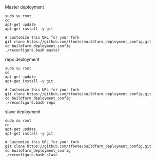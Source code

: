 

Master deployment

    sudo su root
    cd
    apt-get update
    apt-get install -y git

    # Customize this URL for your fork
    git clone https://github.com/tfoote/buildfarm_deployment_config.git
    cd buildfarm_deployment_config
    ./reconfigure.bash master


repo deployment

    sudo su root
    cd
    apt-get update
    apt-get install -y git

    # Customize this URL for your fork
    git clone https://github.com/tfoote/buildfarm_deployment_config.git
    cd buildfarm_deployment_config
    ./reconfigure.bash repo


slave deployment

    sudo su root
    cd
    apt-get update
    apt-get install -y git

    # Customize this URL for your fork
    git clone https://github.com/tfoote/buildfarm_deployment_config.git
    cd buildfarm_deployment_config
    ./reconfigure.bash slave
